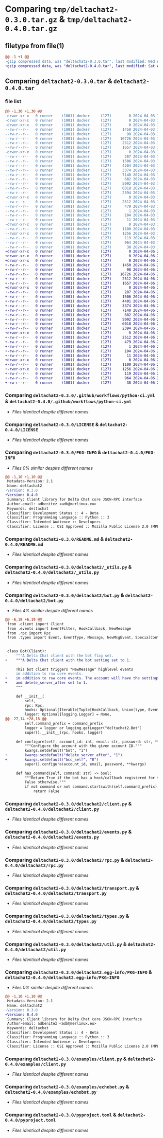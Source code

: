 # Comparing `tmp/deltachat2-0.3.0.tar.gz` & `tmp/deltachat2-0.4.0.tar.gz`

## filetype from file(1)

```diff
@@ -1 +1 @@
-gzip compressed data, was "deltachat2-0.3.0.tar", last modified: Wed Apr  3 18:26:08 2024, max compression
+gzip compressed data, was "deltachat2-0.4.0.tar", last modified: Sat Apr  6 20:45:30 2024, max compression
```

## Comparing `deltachat2-0.3.0.tar` & `deltachat2-0.4.0.tar`

### file list

```diff
@@ -1,30 +1,30 @@
-drwxr-xr-x   0 runner    (1001) docker     (127)        0 2024-04-03 18:26:08.728854 deltachat2-0.3.0/
-drwxr-xr-x   0 runner    (1001) docker     (127)        0 2024-04-03 18:26:08.720854 deltachat2-0.3.0/.github/
-drwxr-xr-x   0 runner    (1001) docker     (127)        0 2024-04-03 18:26:08.720854 deltachat2-0.3.0/.github/workflows/
--rw-r--r--   0 runner    (1001) docker     (127)     1450 2024-04-03 18:25:55.000000 deltachat2-0.3.0/.github/workflows/python-ci.yml
--rw-r--r--   0 runner    (1001) docker     (127)       98 2024-04-03 18:25:55.000000 deltachat2-0.3.0/.gitignore
--rw-r--r--   0 runner    (1001) docker     (127)    16726 2024-04-03 18:25:55.000000 deltachat2-0.3.0/LICENSE
--rw-r--r--   0 runner    (1001) docker     (127)     2512 2024-04-03 18:26:08.724854 deltachat2-0.3.0/PKG-INFO
--rw-r--r--   0 runner    (1001) docker     (127)     1657 2024-04-03 18:25:55.000000 deltachat2-0.3.0/README.md
-drwxr-xr-x   0 runner    (1001) docker     (127)        0 2024-04-03 18:26:08.724854 deltachat2-0.3.0/deltachat2/
--rw-r--r--   0 runner    (1001) docker     (127)      287 2024-04-03 18:25:55.000000 deltachat2-0.3.0/deltachat2/__init__.py
--rw-r--r--   0 runner    (1001) docker     (127)     1506 2024-04-03 18:25:55.000000 deltachat2-0.3.0/deltachat2/_utils.py
--rw-r--r--   0 runner    (1001) docker     (127)     4204 2024-04-03 18:25:55.000000 deltachat2-0.3.0/deltachat2/bot.py
--rw-r--r--   0 runner    (1001) docker     (127)     3374 2024-04-03 18:25:55.000000 deltachat2-0.3.0/deltachat2/client.py
--rw-r--r--   0 runner    (1001) docker     (127)     7140 2024-04-03 18:25:55.000000 deltachat2-0.3.0/deltachat2/events.py
--rw-r--r--   0 runner    (1001) docker     (127)      682 2024-04-03 18:25:55.000000 deltachat2-0.3.0/deltachat2/rpc.py
--rw-r--r--   0 runner    (1001) docker     (127)     5092 2024-04-03 18:25:55.000000 deltachat2-0.3.0/deltachat2/transport.py
--rw-r--r--   0 runner    (1001) docker     (127)     6018 2024-04-03 18:25:55.000000 deltachat2-0.3.0/deltachat2/types.py
--rw-r--r--   0 runner    (1001) docker     (127)     2394 2024-04-03 18:25:55.000000 deltachat2-0.3.0/deltachat2/util.py
-drwxr-xr-x   0 runner    (1001) docker     (127)        0 2024-04-03 18:26:08.724854 deltachat2-0.3.0/deltachat2.egg-info/
--rw-r--r--   0 runner    (1001) docker     (127)     2512 2024-04-03 18:26:08.000000 deltachat2-0.3.0/deltachat2.egg-info/PKG-INFO
--rw-r--r--   0 runner    (1001) docker     (127)      479 2024-04-03 18:26:08.000000 deltachat2-0.3.0/deltachat2.egg-info/SOURCES.txt
--rw-r--r--   0 runner    (1001) docker     (127)        1 2024-04-03 18:26:08.000000 deltachat2-0.3.0/deltachat2.egg-info/dependency_links.txt
--rw-r--r--   0 runner    (1001) docker     (127)      104 2024-04-03 18:26:08.000000 deltachat2-0.3.0/deltachat2.egg-info/requires.txt
--rw-r--r--   0 runner    (1001) docker     (127)       11 2024-04-03 18:26:08.000000 deltachat2-0.3.0/deltachat2.egg-info/top_level.txt
-drwxr-xr-x   0 runner    (1001) docker     (127)        0 2024-04-03 18:26:08.724854 deltachat2-0.3.0/examples/
--rw-r--r--   0 runner    (1001) docker     (127)     1100 2024-04-03 18:25:55.000000 deltachat2-0.3.0/examples/client.py
--rwxr-xr-x   0 runner    (1001) docker     (127)     1256 2024-04-03 18:25:55.000000 deltachat2-0.3.0/examples/echobot.py
--rw-r--r--   0 runner    (1001) docker     (127)      119 2024-04-03 18:25:55.000000 deltachat2-0.3.0/pylama.ini
--rw-r--r--   0 runner    (1001) docker     (127)      964 2024-04-03 18:25:55.000000 deltachat2-0.3.0/pyproject.toml
--rw-r--r--   0 runner    (1001) docker     (127)       38 2024-04-03 18:26:08.728854 deltachat2-0.3.0/setup.cfg
+drwxr-xr-x   0 runner    (1001) docker     (127)        0 2024-04-06 20:45:30.865841 deltachat2-0.4.0/
+drwxr-xr-x   0 runner    (1001) docker     (127)        0 2024-04-06 20:45:30.861841 deltachat2-0.4.0/.github/
+drwxr-xr-x   0 runner    (1001) docker     (127)        0 2024-04-06 20:45:30.861841 deltachat2-0.4.0/.github/workflows/
+-rw-r--r--   0 runner    (1001) docker     (127)     1450 2024-04-06 20:45:19.000000 deltachat2-0.4.0/.github/workflows/python-ci.yml
+-rw-r--r--   0 runner    (1001) docker     (127)       98 2024-04-06 20:45:19.000000 deltachat2-0.4.0/.gitignore
+-rw-r--r--   0 runner    (1001) docker     (127)    16726 2024-04-06 20:45:19.000000 deltachat2-0.4.0/LICENSE
+-rw-r--r--   0 runner    (1001) docker     (127)     2512 2024-04-06 20:45:30.865841 deltachat2-0.4.0/PKG-INFO
+-rw-r--r--   0 runner    (1001) docker     (127)     1657 2024-04-06 20:45:19.000000 deltachat2-0.4.0/README.md
+drwxr-xr-x   0 runner    (1001) docker     (127)        0 2024-04-06 20:45:30.865841 deltachat2-0.4.0/deltachat2/
+-rw-r--r--   0 runner    (1001) docker     (127)      287 2024-04-06 20:45:19.000000 deltachat2-0.4.0/deltachat2/__init__.py
+-rw-r--r--   0 runner    (1001) docker     (127)     1506 2024-04-06 20:45:19.000000 deltachat2-0.4.0/deltachat2/_utils.py
+-rw-r--r--   0 runner    (1001) docker     (127)     4401 2024-04-06 20:45:19.000000 deltachat2-0.4.0/deltachat2/bot.py
+-rw-r--r--   0 runner    (1001) docker     (127)     3374 2024-04-06 20:45:19.000000 deltachat2-0.4.0/deltachat2/client.py
+-rw-r--r--   0 runner    (1001) docker     (127)     7140 2024-04-06 20:45:19.000000 deltachat2-0.4.0/deltachat2/events.py
+-rw-r--r--   0 runner    (1001) docker     (127)      682 2024-04-06 20:45:19.000000 deltachat2-0.4.0/deltachat2/rpc.py
+-rw-r--r--   0 runner    (1001) docker     (127)     5092 2024-04-06 20:45:19.000000 deltachat2-0.4.0/deltachat2/transport.py
+-rw-r--r--   0 runner    (1001) docker     (127)     6018 2024-04-06 20:45:19.000000 deltachat2-0.4.0/deltachat2/types.py
+-rw-r--r--   0 runner    (1001) docker     (127)     2394 2024-04-06 20:45:19.000000 deltachat2-0.4.0/deltachat2/util.py
+drwxr-xr-x   0 runner    (1001) docker     (127)        0 2024-04-06 20:45:30.865841 deltachat2-0.4.0/deltachat2.egg-info/
+-rw-r--r--   0 runner    (1001) docker     (127)     2512 2024-04-06 20:45:30.000000 deltachat2-0.4.0/deltachat2.egg-info/PKG-INFO
+-rw-r--r--   0 runner    (1001) docker     (127)      479 2024-04-06 20:45:30.000000 deltachat2-0.4.0/deltachat2.egg-info/SOURCES.txt
+-rw-r--r--   0 runner    (1001) docker     (127)        1 2024-04-06 20:45:30.000000 deltachat2-0.4.0/deltachat2.egg-info/dependency_links.txt
+-rw-r--r--   0 runner    (1001) docker     (127)      104 2024-04-06 20:45:30.000000 deltachat2-0.4.0/deltachat2.egg-info/requires.txt
+-rw-r--r--   0 runner    (1001) docker     (127)       11 2024-04-06 20:45:30.000000 deltachat2-0.4.0/deltachat2.egg-info/top_level.txt
+drwxr-xr-x   0 runner    (1001) docker     (127)        0 2024-04-06 20:45:30.865841 deltachat2-0.4.0/examples/
+-rw-r--r--   0 runner    (1001) docker     (127)     1100 2024-04-06 20:45:19.000000 deltachat2-0.4.0/examples/client.py
+-rwxr-xr-x   0 runner    (1001) docker     (127)     1256 2024-04-06 20:45:19.000000 deltachat2-0.4.0/examples/echobot.py
+-rw-r--r--   0 runner    (1001) docker     (127)      119 2024-04-06 20:45:19.000000 deltachat2-0.4.0/pylama.ini
+-rw-r--r--   0 runner    (1001) docker     (127)      964 2024-04-06 20:45:19.000000 deltachat2-0.4.0/pyproject.toml
+-rw-r--r--   0 runner    (1001) docker     (127)       38 2024-04-06 20:45:30.865841 deltachat2-0.4.0/setup.cfg
```

### Comparing `deltachat2-0.3.0/.github/workflows/python-ci.yml` & `deltachat2-0.4.0/.github/workflows/python-ci.yml`

 * *Files identical despite different names*

### Comparing `deltachat2-0.3.0/LICENSE` & `deltachat2-0.4.0/LICENSE`

 * *Files identical despite different names*

### Comparing `deltachat2-0.3.0/PKG-INFO` & `deltachat2-0.4.0/PKG-INFO`

 * *Files 0% similar despite different names*

```diff
@@ -1,10 +1,10 @@
 Metadata-Version: 2.1
 Name: deltachat2
-Version: 0.3.0
+Version: 0.4.0
 Summary: Client library for Delta Chat core JSON-RPC interface
 Author-email: adbenitez <adb@merlinux.eu>
 Keywords: deltachat
 Classifier: Development Status :: 4 - Beta
 Classifier: Programming Language :: Python :: 3
 Classifier: Intended Audience :: Developers
 Classifier: License :: OSI Approved :: Mozilla Public License 2.0 (MPL 2.0)
```

### Comparing `deltachat2-0.3.0/README.md` & `deltachat2-0.4.0/README.md`

 * *Files identical despite different names*

### Comparing `deltachat2-0.3.0/deltachat2/_utils.py` & `deltachat2-0.4.0/deltachat2/_utils.py`

 * *Files identical despite different names*

### Comparing `deltachat2-0.3.0/deltachat2/bot.py` & `deltachat2-0.4.0/deltachat2/bot.py`

 * *Files 4% similar despite different names*

```diff
@@ -6,18 +6,19 @@
 from .client import Client
 from .events import EventFilter, HookCallback, NewMessage
 from .rpc import Rpc
 from .types import Event, EventType, Message, NewMsgEvent, SpecialContactId
 
 
 class Bot(Client):
-    """A Delta Chat client with the bot flag set.
+    """A Delta Chat client with the bot setting set to 1.
 
     This bot client triggers "NewMessage" highlevel events
-    in addition to raw core events.
+    in addition to raw core events. The account will have the settings bcc_self set to 0,
+    and delete_server_after set to 1.
     """
 
     def __init__(
         self,
         rpc: Rpc,
         hooks: Optional[Iterable[Tuple[HookCallback, Union[type, EventFilter]]]] = None,
         logger: Optional[logging.Logger] = None,
@@ -27,14 +28,16 @@
         self.command_prefix = command_prefix
         logger = logger or logging.getLogger("deltachat2.Bot")
         super().__init__(rpc, hooks, logger)
 
     def configure(self, account_id: int, email: str, password: str, **kwargs) -> None:
         """Configure the account with the given account ID."""
         kwargs.setdefault("bot", "1")
+        kwargs.setdefault("delete_server_after", "1")
+        kwargs.setdefault("bcc_self", "0")
         super().configure(account_id, email, password, **kwargs)
 
     def has_command(self, command: str) -> bool:
         """Return True if the bot has a hook/callback registered for the given command,
         False otherwise."""
         if not command or not command.startswith(self.command_prefix):
             return False
```

### Comparing `deltachat2-0.3.0/deltachat2/client.py` & `deltachat2-0.4.0/deltachat2/client.py`

 * *Files identical despite different names*

### Comparing `deltachat2-0.3.0/deltachat2/events.py` & `deltachat2-0.4.0/deltachat2/events.py`

 * *Files identical despite different names*

### Comparing `deltachat2-0.3.0/deltachat2/rpc.py` & `deltachat2-0.4.0/deltachat2/rpc.py`

 * *Files identical despite different names*

### Comparing `deltachat2-0.3.0/deltachat2/transport.py` & `deltachat2-0.4.0/deltachat2/transport.py`

 * *Files identical despite different names*

### Comparing `deltachat2-0.3.0/deltachat2/types.py` & `deltachat2-0.4.0/deltachat2/types.py`

 * *Files identical despite different names*

### Comparing `deltachat2-0.3.0/deltachat2/util.py` & `deltachat2-0.4.0/deltachat2/util.py`

 * *Files identical despite different names*

### Comparing `deltachat2-0.3.0/deltachat2.egg-info/PKG-INFO` & `deltachat2-0.4.0/deltachat2.egg-info/PKG-INFO`

 * *Files 0% similar despite different names*

```diff
@@ -1,10 +1,10 @@
 Metadata-Version: 2.1
 Name: deltachat2
-Version: 0.3.0
+Version: 0.4.0
 Summary: Client library for Delta Chat core JSON-RPC interface
 Author-email: adbenitez <adb@merlinux.eu>
 Keywords: deltachat
 Classifier: Development Status :: 4 - Beta
 Classifier: Programming Language :: Python :: 3
 Classifier: Intended Audience :: Developers
 Classifier: License :: OSI Approved :: Mozilla Public License 2.0 (MPL 2.0)
```

### Comparing `deltachat2-0.3.0/examples/client.py` & `deltachat2-0.4.0/examples/client.py`

 * *Files identical despite different names*

### Comparing `deltachat2-0.3.0/examples/echobot.py` & `deltachat2-0.4.0/examples/echobot.py`

 * *Files identical despite different names*

### Comparing `deltachat2-0.3.0/pyproject.toml` & `deltachat2-0.4.0/pyproject.toml`

 * *Files identical despite different names*

